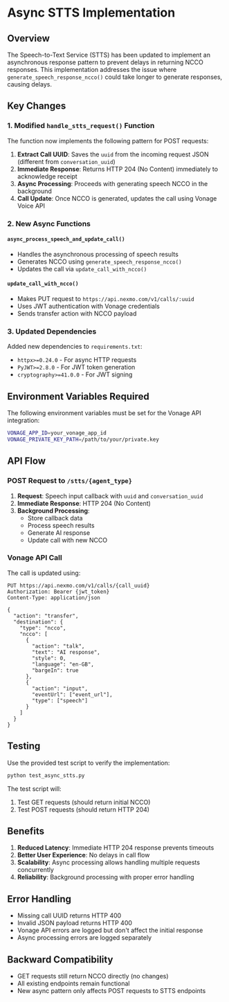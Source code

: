 # Async STTS Implementation

## Overview

The Speech-to-Text Service (STTS) has been updated to implement an asynchronous response pattern to prevent delays in returning NCCO responses. This implementation addresses the issue where `generate_speech_response_ncco()` could take longer to generate responses, causing delays.

## Key Changes

### 1. Modified `handle_stts_request()` Function

The function now implements the following pattern for POST requests:

1. **Extract Call UUID**: Saves the `uuid` from the incoming request JSON (different from `conversation_uuid`)
2. **Immediate Response**: Returns HTTP 204 (No Content) immediately to acknowledge receipt
3. **Async Processing**: Proceeds with generating speech NCCO in the background
4. **Call Update**: Once NCCO is generated, updates the call using Vonage Voice API

### 2. New Async Functions

#### `async_process_speech_and_update_call()`
- Handles the asynchronous processing of speech results
- Generates NCCO using `generate_speech_response_ncco()`
- Updates the call via `update_call_with_ncco()`

#### `update_call_with_ncco()`
- Makes PUT request to `https://api.nexmo.com/v1/calls/:uuid`
- Uses JWT authentication with Vonage credentials
- Sends transfer action with NCCO payload

### 3. Updated Dependencies

Added new dependencies to `requirements.txt`:
- `httpx>=0.24.0` - For async HTTP requests
- `PyJWT>=2.8.0` - For JWT token generation
- `cryptography>=41.0.0` - For JWT signing

## Environment Variables Required

The following environment variables must be set for the Vonage API integration:

```bash
VONAGE_APP_ID=your_vonage_app_id
VONAGE_PRIVATE_KEY_PATH=/path/to/your/private.key
```

## API Flow

### POST Request to `/stts/{agent_type}`

1. **Request**: Speech input callback with `uuid` and `conversation_uuid`
2. **Immediate Response**: HTTP 204 (No Content)
3. **Background Processing**:
   - Store callback data
   - Process speech results
   - Generate AI response
   - Update call with new NCCO

### Vonage API Call

The call is updated using:
```http
PUT https://api.nexmo.com/v1/calls/{call_uuid}
Authorization: Bearer {jwt_token}
Content-Type: application/json

{
  "action": "transfer",
  "destination": {
    "type": "ncco",
    "ncco": [
      {
        "action": "talk",
        "text": "AI response",
        "style": 0,
        "language": "en-GB",
        "bargeIn": true
      },
      {
        "action": "input",
        "eventUrl": ["event_url"],
        "type": ["speech"]
      }
    ]
  }
}
```

## Testing

Use the provided test script to verify the implementation:

```bash
python test_async_stts.py
```

The test script will:
1. Test GET requests (should return initial NCCO)
2. Test POST requests (should return HTTP 204)

## Benefits

1. **Reduced Latency**: Immediate HTTP 204 response prevents timeouts
2. **Better User Experience**: No delays in call flow
3. **Scalability**: Async processing allows handling multiple requests concurrently
4. **Reliability**: Background processing with proper error handling

## Error Handling

- Missing call UUID returns HTTP 400
- Invalid JSON payload returns HTTP 400
- Vonage API errors are logged but don't affect the initial response
- Async processing errors are logged separately

## Backward Compatibility

- GET requests still return NCCO directly (no changes)
- All existing endpoints remain functional
- New async pattern only affects POST requests to STTS endpoints 
